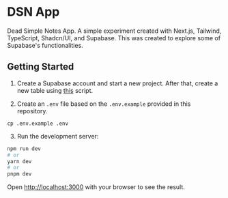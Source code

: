 # DSN App

Dead Simple Notes App. A simple experiment created with Next.js, Tailwind, TypeScript, Shadcn/UI, and Supabase. This was created to explore some of Supabase's functionalities.

## Getting Started

1. Create a Supabase account and start a new project. After that, create a new table using [this](https://github.com/alisonmonteiro/dsnapp/blob/main/src/scripts/tables.sql) script.

2. Create an `.env` file based on the `.env.example` provided in this repository.

```
cp .env.example .env
```

3. Run the development server:

```bash
npm run dev
# or
yarn dev
# or
pnpm dev
```

Open [http://localhost:3000](http://localhost:3000) with your browser to see the result.
